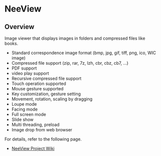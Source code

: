 # NeeView <VERSION/>

<ANNOUNCE/>

## Overview

  Image viewer that displays images in folders and compressed files like books.

  * Standard correspondence image format (bmp, jpg, gif, tiff, png, ico, WIC image)
  * Compressed file support (zip, rar, 7z, lzh, cbr, cbz, cb7, ...)
  * PDF support
  * video play support
  * Recursive compressed file support
  * Touch operation supported
  * Mouse gesture supported
  * Key customization, gesture setting 
  * Movement, rotation, scaling by dragging
  * Loupe mode
  * Facing mode
  * Full screen mode
  * Slide show
  * Multi threading, preload
  * Image drop from web browser
<SUSIE/>

  For details, refer to the following page.
  
  * [NeeView Project Wiki](https://bitbucket.org/neelabo/neeview/wiki/)
